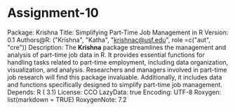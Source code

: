 # Assignment-10
Package: Krishna
Title: Simplifying Part-Time Job Management in R
Version: 0.1
Authors@R: ("Krishna", "Katha", "krishnac@usf.edu", role =c("aut", "cre"))
Description: The **Krishna** package streamlines the management and analysis of part-time job data in R. It provides essential functions for handling tasks related to part-time employment, including data organization, visualization, and analysis. Researchers and managers involved in part-time job research will find this package invaluable. Additionally, it includes data and functions specifically designed to simplify part-time job management.
Depends: R ( 3.1)
License: CCO
LazyData: true
Encoding: UTF-8
Roxygen: list(markdown = TRUE)
RoxygenNote: 7.2

